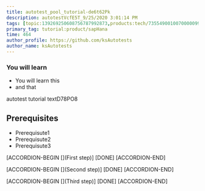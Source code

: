 ```yaml
---
title: autotest_pool_tutorial-de6t62Pk
description: autotestVcfE5T_9/25/2020 3:01:14 PM
tags: [topic:139269250608756787992873,products:tech/73554900100700000996,tutorial:experience/advanced]
primary_tag: tutorial:product/sapHana
time: 464
author_profile: https://github.com/ksAutotests
author_name: ksAutotests
---
```

### You will learn
- You will learn this
- and that

autotest tutorial textD78PO8

## Prerequisites
- Prerequisute1
- Prerequisute2
- Prerequisute3

[ACCORDION-BEGIN [](First step)]
[DONE]
[ACCORDION-END]

[ACCORDION-BEGIN [](Second step)]
[DONE]
[ACCORDION-END]

[ACCORDION-BEGIN [](Third step)]
[DONE]
[ACCORDION-END]

